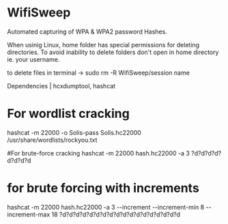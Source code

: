 # WifiSweep
Automated capturing of WPA &amp; WPA2 password Hashes.

When usinig Linux, home folder has special permissions for deleting directories. To avoid inability to delete folders don't open in home directory ie. your username.

to delete files in terminal -> sudo rm -R WifiSweep/session name

Dependencies | hcxdumptool, hashcat

# For wordlist cracking
hashcat -m 22000 -o Solis-pass Solis.hc22000 /usr/share/wordlists/rockyou.txt

#For brute-force cracking
hashcat -m 22000 hash.hc22000 -a 3 ?d?d?d?d?d?d?d?d

# for brute forcing with increments 
hashcat -m 22000 hash.hc22000 -a 3 --increment --increment-min 8 --increment-max 18 ?d?d?d?d?d?d?d?d?d?d?d?d?d?d?d?d?d?d

